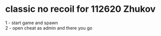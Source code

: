 # classic no recoil for 112620 Zhukov
1 - start game and spawn<br/>
2 - open cheat as admin and there you go

